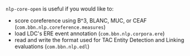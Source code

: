 `nlp-core-open` is useful if you would like to:
* score coreference using B^3, BLANC, MUC, or CEAF (`com.bbn.nlp.coreference.measures`)
* load LDC's ERE event annotation (`com.bbn.nlp.corpora.ere`)
* read and write the format used for TAC Entity Detection and Linking evaluations (`com.bbn.nlp.edl`)


